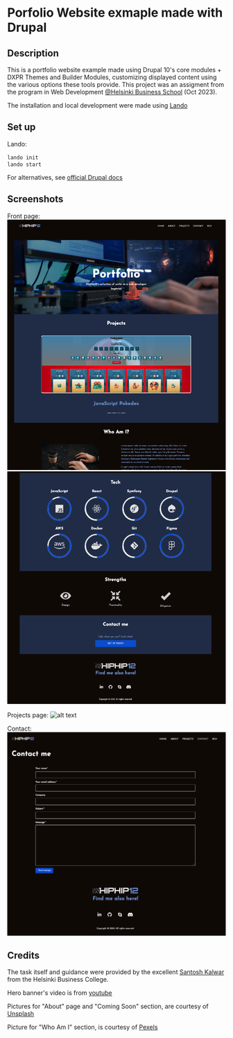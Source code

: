 # Porfolio Website exmaple made with Drupal

## Description

This is a portfolio website example made using Drupal 10's core modules + DXPR Themes and Builder Modules, customizing displayed content using the various options these tools provide. This project was an assigment from the program in Web Development [@Helsinki Business School](https://en.bc.fi) (Oct 2023).

The installation and local development were made using [Lando](https://docs.lando.dev/drupal/getting-started.html)

## Set up

Lando:

```shell
lando init
lando start
```

For alternatives, see [official Drupal docs](https://www.drupal.org/docs/getting-started/installing-drupal)


## Screenshots

Front page:
![alt text](assets/Screenshot_frontpage1.png)
![alt text](assets/Screenshot_frontpage2.png)

Projects page:
![alt text](assets/Screenshot_projects.png)

Contact:
![alt text](assets/Screenshot_contact.png)

## Credits

The task itself and guidance were provided by the excellent [Santosh Kalwar](https://github.com/kalwar) from the Helsinki Business College.

Hero banner's video is from [youtube](youtube.com)

Pictures for "About" page and "Coming Soon" section, are courtesy of [Unsplash](https://unsplash.com/)

Picture for "Who Am I" section, is courtesy of [Pexels](https://www.pexels.com)


